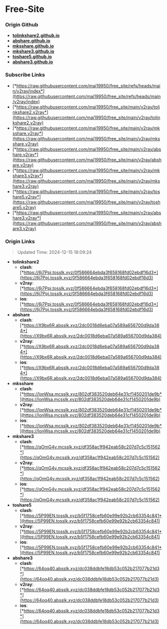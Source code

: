 # Free-Site

### Origin Github

- [**tolinkshare2.github.io**](https://github.com/tolinkshare2/tolinkshare2.github.io)
- [**abshare.github.io**](https://github.com/abshare/abshare.github.io)
- [**mksshare.github.io**](https://github.com/mksshare/mksshare.github.io)
- [**mkshare3.github.io**](https://github.com/mkshare3/mkshare3.github.io)
- [**toshare5.github.io**](https://github.com/toshare5/toshare5.github.io)
- [**abshare3.github.io**](https://github.com/abshare3/abshare3.github.io)

### Subscribe Links

- [*https://raw.githubusercontent.com/mai19950/free_site/refs/heads/main/v2ray/index*](https://raw.githubusercontent.com/mai19950/free_site/refs/heads/main/v2ray/index)
- [*https://raw.githubusercontent.com/mai19950/free_site/main/v2ray/tolinkshare2.v2ray*](https://raw.githubusercontent.com/mai19950/free_site/main/v2ray/tolinkshare2.v2ray)
- [*https://raw.githubusercontent.com/mai19950/free_site/main/v2ray/mksshare.v2ray*](https://raw.githubusercontent.com/mai19950/free_site/main/v2ray/mksshare.v2ray)
- [*https://raw.githubusercontent.com/mai19950/free_site/main/v2ray/abshare.v2ray*](https://raw.githubusercontent.com/mai19950/free_site/main/v2ray/abshare.v2ray)
- [*https://raw.githubusercontent.com/mai19950/free_site/main/v2ray/mkshare3.v2ray*](https://raw.githubusercontent.com/mai19950/free_site/main/v2ray/mkshare3.v2ray)
- [*https://raw.githubusercontent.com/mai19950/free_site/main/v2ray/toshare5.v2ray*](https://raw.githubusercontent.com/mai19950/free_site/main/v2ray/toshare5.v2ray)
- [*https://raw.githubusercontent.com/mai19950/free_site/main/v2ray/abshare3.v2ray*](https://raw.githubusercontent.com/mai19950/free_site/main/v2ray/abshare3.v2ray)

### Origin Links

> Updated Time: 2024-12-15 18:09:24

- **tolinkshare2**
  - **clash**: [*https://6j7Ppj.tosslk.xyz/0f586664ebda3f658168fd02ebdf16d3*](https://6j7Ppj.tosslk.xyz/0f586664ebda3f658168fd02ebdf16d3)
  - **v2ray**: [*https://6j7Ppj.tosslk.xyz/0f586664ebda3f658168fd02ebdf16d3*](https://6j7Ppj.tosslk.xyz/0f586664ebda3f658168fd02ebdf16d3)
  - **ios**: [*https://6j7Ppj.tosslk.xyz/0f586664ebda3f658168fd02ebdf16d3*](https://6j7Ppj.tosslk.xyz/0f586664ebda3f658168fd02ebdf16d3)
- **abshare**
  - **clash**: [*https://X9bx6R.absslk.xyz/2dc0018d6eba07a589a656700d9da384*](https://X9bx6R.absslk.xyz/2dc0018d6eba07a589a656700d9da384)
  - **v2ray**: [*https://X9bx6R.absslk.xyz/2dc0018d6eba07a589a656700d9da384*](https://X9bx6R.absslk.xyz/2dc0018d6eba07a589a656700d9da384)
  - **ios**: [*https://X9bx6R.absslk.xyz/2dc0018d6eba07a589a656700d9da384*](https://X9bx6R.absslk.xyz/2dc0018d6eba07a589a656700d9da384)
- **mksshare**
  - **clash**: [*https://lonWsa.mcsslk.xyz/802df383520deb64e31cf1450201de9b*](https://lonWsa.mcsslk.xyz/802df383520deb64e31cf1450201de9b)
  - **v2ray**: [*https://lonWsa.mcsslk.xyz/802df383520deb64e31cf1450201de9b*](https://lonWsa.mcsslk.xyz/802df383520deb64e31cf1450201de9b)
  - **ios**: [*https://lonWsa.mcsslk.xyz/802df383520deb64e31cf1450201de9b*](https://lonWsa.mcsslk.xyz/802df383520deb64e31cf1450201de9b)
- **mkshare3**
  - **clash**: [*https://qOmG4v.mcsslk.xyz/df358ac1f942eab58c207d7c5c151562*](https://qOmG4v.mcsslk.xyz/df358ac1f942eab58c207d7c5c151562)
  - **v2ray**: [*https://qOmG4v.mcsslk.xyz/df358ac1f942eab58c207d7c5c151562*](https://qOmG4v.mcsslk.xyz/df358ac1f942eab58c207d7c5c151562)
  - **ios**: [*https://qOmG4v.mcsslk.xyz/df358ac1f942eab58c207d7c5c151562*](https://qOmG4v.mcsslk.xyz/df358ac1f942eab58c207d7c5c151562)
- **toshare5**
  - **clash**: [*https://5P99EN.tosslk.xyz/b5f1758cefb60e99e92b2cb63354c841*](https://5P99EN.tosslk.xyz/b5f1758cefb60e99e92b2cb63354c841)
  - **v2ray**: [*https://5P99EN.tosslk.xyz/b5f1758cefb60e99e92b2cb63354c841*](https://5P99EN.tosslk.xyz/b5f1758cefb60e99e92b2cb63354c841)
  - **ios**: [*https://5P99EN.tosslk.xyz/b5f1758cefb60e99e92b2cb63354c841*](https://5P99EN.tosslk.xyz/b5f1758cefb60e99e92b2cb63354c841)
- **abshare3**
  - **clash**: [*https://64oq40.absslk.xyz/dc038ddbfe18db53c052b217077b21d3*](https://64oq40.absslk.xyz/dc038ddbfe18db53c052b217077b21d3)
  - **v2ray**: [*https://64oq40.absslk.xyz/dc038ddbfe18db53c052b217077b21d3*](https://64oq40.absslk.xyz/dc038ddbfe18db53c052b217077b21d3)
  - **ios**: [*https://64oq40.absslk.xyz/dc038ddbfe18db53c052b217077b21d3*](https://64oq40.absslk.xyz/dc038ddbfe18db53c052b217077b21d3)
